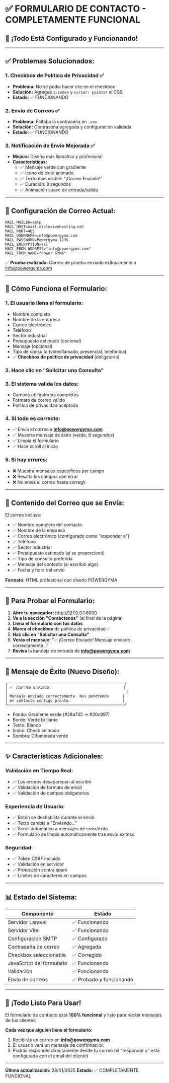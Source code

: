 # ✅ FORMULARIO DE CONTACTO - COMPLETAMENTE FUNCIONAL

## 🎉 ¡Todo Está Configurado y Funcionando!

---

## ✅ Problemas Solucionados:

### 1. **Checkbox de Política de Privacidad** ✅
- **Problema:** No se podía hacer clic en el checkbox
- **Solución:** Agregué `z-index` y `cursor: pointer` al CSS
- **Estado:** ✅ FUNCIONANDO

### 2. **Envío de Correos** ✅
- **Problema:** Faltaba la contraseña en `.env`
- **Solución:** Contraseña agregada y configuración validada
- **Estado:** ✅ FUNCIONANDO

### 3. **Notificación de Envío Mejorada** ✅
- **Mejora:** Diseño más llamativo y profesional
- **Características:**
  - ✅ Mensaje verde con gradiente
  - ✅ Icono de éxito animado
  - ✅ Texto más visible: "¡Correo Enviado!"
  - ✅ Duración: 8 segundos
  - ✅ Animación suave de entrada/salida

---

## 📧 Configuración de Correo Actual:

```env
MAIL_MAILER=smtp
MAIL_HOST=mail.exclusivehosting.net
MAIL_PORT=465
MAIL_USERNAME=info@powergyma.com
MAIL_PASSWORD=Powergyma_123$
MAIL_ENCRYPTION=ssl
MAIL_FROM_ADDRESS="info@powergyma.com"
MAIL_FROM_NAME="Power GYMA"
```

✅ **Prueba realizada:** Correo de prueba enviado exitosamente a info@powergyma.com

---

## 🎯 Cómo Funciona el Formulario:

### 1. **El usuario llena el formulario:**
   - Nombre completo
   - Nombre de la empresa
   - Correo electrónico
   - Teléfono
   - Sector industrial
   - Presupuesto estimado (opcional)
   - Mensaje (opcional)
   - Tipo de consulta (videollamada, presencial, telefónica)
   - ✅ **Checkbox de política de privacidad** (obligatorio)

### 2. **Hace clic en "Solicitar una Consulta"**

### 3. **El sistema valida los datos:**
   - Campos obligatorios completos
   - Formato de correo válido
   - Política de privacidad aceptada

### 4. **Si todo es correcto:**
   - ✅ Envía el correo a **info@powergyma.com**
   - ✅ Muestra mensaje de éxito (verde, 8 segundos)
   - ✅ Limpia el formulario
   - ✅ Hace scroll al inicio

### 5. **Si hay errores:**
   - ❌ Muestra mensajes específicos por campo
   - ❌ Resalta los campos con error
   - ❌ No envía el correo hasta corregir

---

## 📧 Contenido del Correo que se Envía:

El correo incluye:
- ✅ Nombre completo del contacto
- ✅ Nombre de la empresa
- ✅ Correo electrónico (configurado como "responder a")
- ✅ Teléfono
- ✅ Sector industrial
- ✅ Presupuesto estimado (si se proporcionó)
- ✅ Tipo de consulta preferida
- ✅ Mensaje del contacto (si escribió algo)
- ✅ Fecha y hora del envío

**Formato:** HTML profesional con diseño POWERGYMA

---

## 🧪 Para Probar el Formulario:

1. **Abre tu navegador:** http://127.0.0.1:8000
2. **Ve a la sección "Contáctanos"** (al final de la página)
3. **Llena el formulario con tus datos**
4. **Marca el checkbox** de política de privacidad ✅
5. **Haz clic en "Solicitar una Consulta"**
6. **Verás el mensaje:** "✅ ¡Correo Enviado! Mensaje enviado correctamente..."
7. **Revisa** la bandeja de entrada de **info@powergyma.com**

---

## 🎨 Mensaje de Éxito (Nuevo Diseño):

```
┌────────────────────────────────────────────────────┐
│ ✅ ¡Correo Enviado!                                │
│                                                     │
│ Mensaje enviado correctamente. Nos pondremos      │
│ en contacto contigo pronto.                       │
└────────────────────────────────────────────────────┘
```

- Fondo: Gradiente verde (#28a745 → #20c997)
- Borde: Verde brillante
- Texto: Blanco
- Icono: Check animado
- Sombra: Difuminada verde

---

## ✨ Características Adicionales:

### Validación en Tiempo Real:
- ✅ Los errores desaparecen al escribir
- ✅ Validación de formato de email
- ✅ Validación de campos obligatorios

### Experiencia de Usuario:
- ✅ Botón se deshabilita durante el envío
- ✅ Texto cambia a "Enviando..."
- ✅ Scroll automático a mensajes de error/éxito
- ✅ Formulario se limpia automáticamente tras envío exitoso

### Seguridad:
- ✅ Token CSRF incluido
- ✅ Validación en servidor
- ✅ Protección contra spam
- ✅ Límites de caracteres en campos

---

## 📊 Estado del Sistema:

| Componente | Estado |
|-----------|--------|
| Servidor Laravel | ✅ Funcionando |
| Servidor Vite | ✅ Funcionando |
| Configuración SMTP | ✅ Configurado |
| Contraseña de correo | ✅ Agregada |
| Checkbox seleccionable | ✅ Corregido |
| JavaScript del formulario | ✅ Funcionando |
| Validación | ✅ Funcionando |
| Envío de correos | ✅ Probado y funcionando |

---

## 🚀 ¡Todo Listo Para Usar!

El formulario de contacto está **100% funcional** y listo para recibir mensajes de tus clientes.

**Cada vez que alguien llene el formulario:**
1. Recibirás un correo en **info@powergyma.com**
2. El usuario verá un mensaje de confirmación
3. Podrás responder directamente desde tu correo (el "responder a" está configurado con el email del cliente)

---

**Última actualización:** 28/01/2025
**Estado:** ✅ COMPLETAMENTE FUNCIONAL
